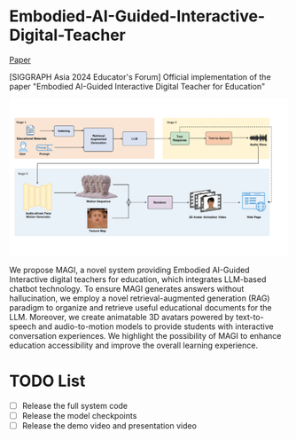 # Embodied-AI-Guided-Interactive-Digital-Teacher
[Paper](https://dl.acm.org/doi/10.1145/3680533.3697070)

[SIGGRAPH Asia 2024 Educator's Forum] Official implementation of the paper "Embodied AI-Guided Interactive Digital Teacher for Education"

![image info](./img/visualization.png)

We propose MAGI, a novel system providing Embodied AI-Guided Interactive digital teachers for education, which integrates LLM-based chatbot technology. To ensure MAGI generates answers without hallucination, we employ a novel
retrieval-augmented generation (RAG) paradigm to organize and retrieve useful educational documents for the LLM. Moreover, we create animatable 3D avatars powered by text-to-speech and audio-to-motion models to provide students with interactive conversation experiences. We highlight the possibility of MAGI to enhance education accessibility and improve the overall learning experience.

# TODO List
- [ ] Release the full system code
- [ ] Release the model checkpoints
- [ ] Release the demo video and presentation video
